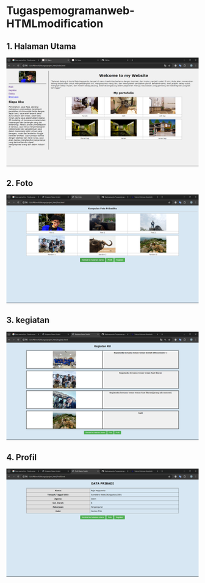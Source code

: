 # Tugaspemogramanweb-HTMLmodification

## 1. Halaman Utama
![img](foto1.png)
## 2. Foto
![img](foto2.png)
## 3. kegiatan
![img](foto3.png)
## 4. Profil
![img](foto4.png)
